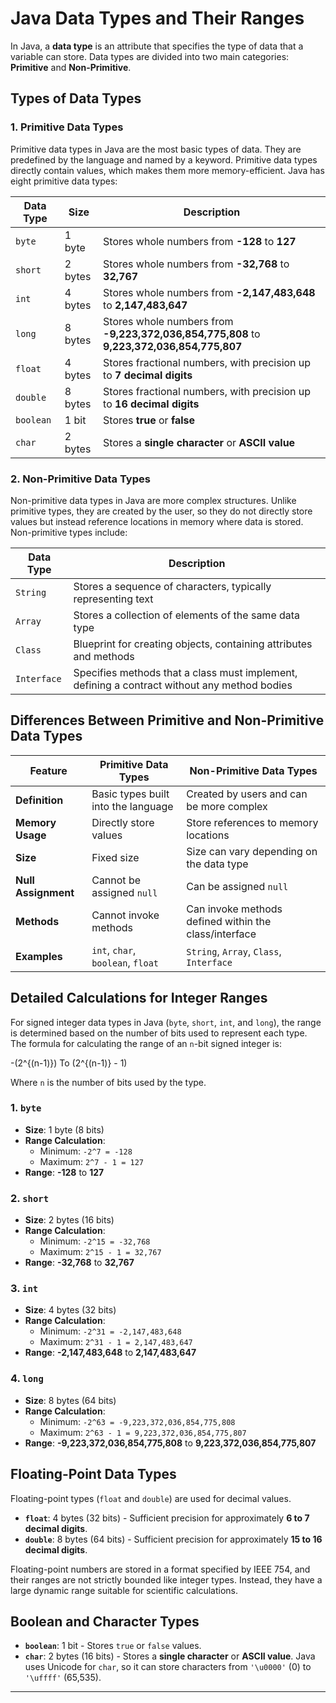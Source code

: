 # Java Data Types and Their Ranges

In Java, a **data type** is an attribute that specifies the type of data that a variable can store. Data types are divided into two main categories: **Primitive** and **Non-Primitive**.

## Types of Data Types

### 1. Primitive Data Types
Primitive data types in Java are the most basic types of data. They are predefined by the language and named by a keyword. Primitive data types directly contain values, which makes them more memory-efficient. Java has eight primitive data types:

| **Data Type**  | **Size**     | **Description**                                         |
|----------------|--------------|---------------------------------------------------------|
| `byte`         | 1 byte       | Stores whole numbers from **-128** to **127**           |
| `short`        | 2 bytes      | Stores whole numbers from **-32,768** to **32,767**     |
| `int`          | 4 bytes      | Stores whole numbers from **-2,147,483,648** to **2,147,483,647** |
| `long`         | 8 bytes      | Stores whole numbers from **-9,223,372,036,854,775,808** to **9,223,372,036,854,775,807** |
| `float`        | 4 bytes      | Stores fractional numbers, with precision up to **7 decimal digits** |
| `double`       | 8 bytes      | Stores fractional numbers, with precision up to **16 decimal digits** |
| `boolean`      | 1 bit        | Stores **true** or **false**                            |
| `char`         | 2 bytes      | Stores a **single character** or **ASCII value**        |

### 2. Non-Primitive Data Types
Non-primitive data types in Java are more complex structures. Unlike primitive types, they are created by the user, so they do not directly store values but instead reference locations in memory where data is stored. Non-primitive types include:

| **Data Type**  | **Description**                                                                                  |
|----------------|--------------------------------------------------------------------------------------------------|
| `String`       | Stores a sequence of characters, typically representing text                                     |
| `Array`        | Stores a collection of elements of the same data type                                            |
| `Class`        | Blueprint for creating objects, containing attributes and methods                                |
| `Interface`    | Specifies methods that a class must implement, defining a contract without any method bodies     |

## Differences Between Primitive and Non-Primitive Data Types

| Feature                    | Primitive Data Types                            | Non-Primitive Data Types                                |
|----------------------------|------------------------------------------------|--------------------------------------------------------|
| **Definition**             | Basic types built into the language            | Created by users and can be more complex               |
| **Memory Usage**           | Directly store values                          | Store references to memory locations                   |
| **Size**                   | Fixed size                                     | Size can vary depending on the data type               |
| **Null Assignment**        | Cannot be assigned `null`                      | Can be assigned `null`                                 |
| **Methods**                | Cannot invoke methods                          | Can invoke methods defined within the class/interface  |
| **Examples**               | `int`, `char`, `boolean`, `float`              | `String`, `Array`, `Class`, `Interface`                |

## Detailed Calculations for Integer Ranges

For signed integer data types in Java (`byte`, `short`, `int`, and `long`), the range is determined based on the number of bits used to represent each type. The formula for calculating the range of an `n`-bit signed integer is:

-(2^{(n-1)}) 
To
 (2^{(n-1)} - 1)


Where `n` is the number of bits used by the type.

### 1. `byte`
- **Size**: 1 byte (8 bits)
- **Range Calculation**:
  - Minimum: `-2^7 = -128`
  - Maximum: `2^7 - 1 = 127`
- **Range**: **-128** to **127**

### 2. `short`
- **Size**: 2 bytes (16 bits)
- **Range Calculation**:
  - Minimum: `-2^15 = -32,768`
  - Maximum: `2^15 - 1 = 32,767`
- **Range**: **-32,768** to **32,767**

### 3. `int`
- **Size**: 4 bytes (32 bits)
- **Range Calculation**:
  - Minimum: `-2^31 = -2,147,483,648`
  - Maximum: `2^31 - 1 = 2,147,483,647`
- **Range**: **-2,147,483,648** to **2,147,483,647**

### 4. `long`
- **Size**: 8 bytes (64 bits)
- **Range Calculation**:
  - Minimum: `-2^63 = -9,223,372,036,854,775,808`
  - Maximum: `2^63 - 1 = 9,223,372,036,854,775,807`
- **Range**: **-9,223,372,036,854,775,808** to **9,223,372,036,854,775,807**

## Floating-Point Data Types

Floating-point types (`float` and `double`) are used for decimal values.

- **`float`**: 4 bytes (32 bits) - Sufficient precision for approximately **6 to 7 decimal digits**.
- **`double`**: 8 bytes (64 bits) - Sufficient precision for approximately **15 to 16 decimal digits**.

Floating-point numbers are stored in a format specified by IEEE 754, and their ranges are not strictly bounded like integer types. Instead, they have a large dynamic range suitable for scientific calculations.

## Boolean and Character Types

- **`boolean`**: 1 bit - Stores `true` or `false` values.
- **`char`**: 2 bytes (16 bits) - Stores a **single character** or **ASCII value**. Java uses Unicode for `char`, so it can store characters from `'\u0000'` (0) to `'\uffff'` (65,535).

---
